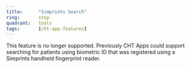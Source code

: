 ```yaml
---
title:      "Simprints Search"
ring:       stop
quadrant:   tools
tags:       [cht-app-features]
---
```


This feature is no longer supported. Previously CHT Apps could support searching for patients using biometric ID that was registered using a Simprints handheld fingerprint reader.